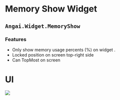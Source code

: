 # Memory Show Widget
`Angai.Widget.MemoryShow`
---
### Features
- Only show memory usage percents (%)  on widget .
- Locked position on screen top-right side
- Can TopMost on screen

# UI
![](https://i.imgur.com/rFDn9DL.png)
